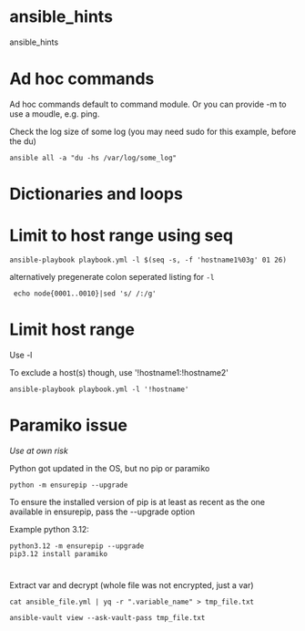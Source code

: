 # ansible_hints
ansible_hints


<h1>Ad hoc commands</h1>

Ad hoc commands default to command module. Or you can provide -m to use a moudle, e.g. ping.

Check the log size of some log (you may need sudo for this example, before the du)

``ansible all -a "du -hs /var/log/some_log"``



<h1>Dictionaries and loops</h1>



<h1>Limit to host range using seq</h1>

``ansible-playbook playbook.yml -l $(seq -s, -f 'hostname1%03g' 01 26)``

alternatively pregenerate colon seperated listing for ``-l``

`` echo node{0001..0010}|sed 's/ /:/g'``

<h1>Limit host range</h1>

Use -l

To exclude a host(s) though, use '!hostname1:!hostname2'

``ansible-playbook playbook.yml -l '!hostname'``


<h1>Paramiko issue</h1>

*Use at own risk*

Python got updated in the OS, but no pip or paramiko

```python -m ensurepip --upgrade```

To ensure the installed version of pip is at least as recent as the one available in ensurepip, pass the --upgrade option

Example python 3.12:

```
python3.12 -m ensurepip --upgrade
pip3.12 install paramiko
```

<h1></h1>

Extract var and decrypt (whole file was not encrypted, just a var)

```
cat ansible_file.yml | yq -r ".variable_name" > tmp_file.txt

ansible-vault view --ask-vault-pass tmp_file.txt
```







